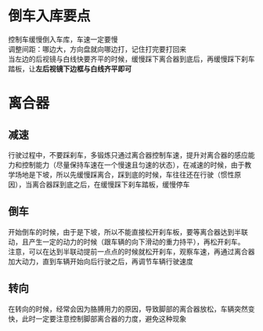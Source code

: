 # 倒车入库要点
控制车缓慢倒入车库，车速一定要慢  
调整间距：哪边大，方向盘就向哪边打，记住打完要打回来  
当左边的后视镜与白线快要齐平的时候，缓慢踩下离合器到底后，再缓慢踩下刹车踏板，让**左后视镜下边框与白线齐平即可**

# 离合器
## 减速  
行驶过程中，不要踩刹车，多锻炼只通过离合器控制车速，提升对离合器的感应能力和控制能力（尽量保持车速在一个慢速且匀速的状态），在减速的时候，由于教学场地是下坡，所以先缓慢踩离合，踩到底的时候，车往往还在行驶（惯性原因），当离合器踩到底之后，在缓慢踩下刹车踏板，缓慢停车

## 倒车
开始倒车的时候，由于是下坡，所以不能直接松开刹车板，要等离合器达到半联动，且产生一定的动力的时候（跟车辆的向下滑动的重力持平），再松开刹车。  
注意，可以在达到半联动提前一点点的时候就松开刹车，观察车速，再通过离合器加大动力，直到车辆开始向后行驶之后，再调节车辆行驶速度

## 转向
在转向的时候，经常会因为胳膊用力的原因，导致脚部的离合器放松，车辆突然变快，此时一定要注意控制脚部离合器的力度，避免这种现象